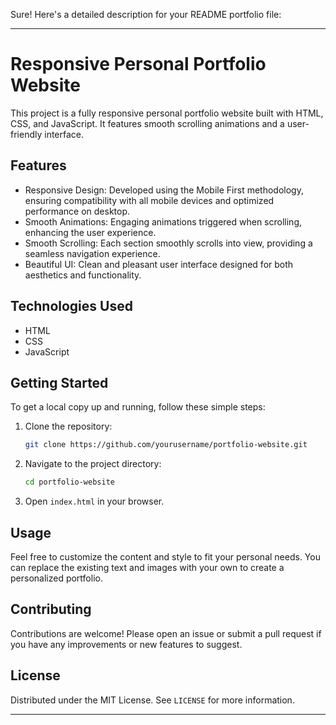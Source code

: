 Sure! Here's a detailed description for your README portfolio file:

---

# Responsive Personal Portfolio Website

This project is a fully responsive personal portfolio website built with HTML, CSS, and JavaScript. It features smooth scrolling animations and a user-friendly interface.

## Features

- Responsive Design: Developed using the Mobile First methodology, ensuring compatibility with all mobile devices and optimized performance on desktop.
- Smooth Animations: Engaging animations triggered when scrolling, enhancing the user experience.
- Smooth Scrolling: Each section smoothly scrolls into view, providing a seamless navigation experience.
- Beautiful UI: Clean and pleasant user interface designed for both aesthetics and functionality.

## Technologies Used

- HTML
- CSS
- JavaScript

## Getting Started

To get a local copy up and running, follow these simple steps:

1. Clone the repository:
    ```bash
    git clone https://github.com/yourusername/portfolio-website.git
    ```
2. Navigate to the project directory:
    ```bash
    cd portfolio-website
    ```
3. Open `index.html` in your browser.

## Usage

Feel free to customize the content and style to fit your personal needs. You can replace the existing text and images with your own to create a personalized portfolio.

## Contributing

Contributions are welcome! Please open an issue or submit a pull request if you have any improvements or new features to suggest.

## License

Distributed under the MIT License. See `LICENSE` for more information.

---

